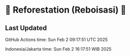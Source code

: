 
# 🌳 Reforestation (Reboisasi) 🌲

## Last Updated

GitHub Actions time: Sun Feb  2 09:17:51 UTC 2025

Indonesia/Jakarta time: Sun Feb  2 16:17:51 WIB 2025
